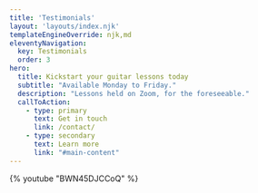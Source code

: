 ```yaml
---
title: 'Testimonials'
layout: 'layouts/index.njk'
templateEngineOverride: njk,md
eleventyNavigation:
  key: Testimonials
  order: 3
hero:
  title: Kickstart your guitar lessons today
  subtitle: "Available Monday to Friday."
  description: "Lessons held on Zoom, for the foreseeable."
  callToAction:
    - type: primary
      text: Get in touch
      link: /contact/
    - type: secondary
      text: Learn more
      link: "#main-content"
---
```


{% youtube "BWN45DJCCoQ" %}

